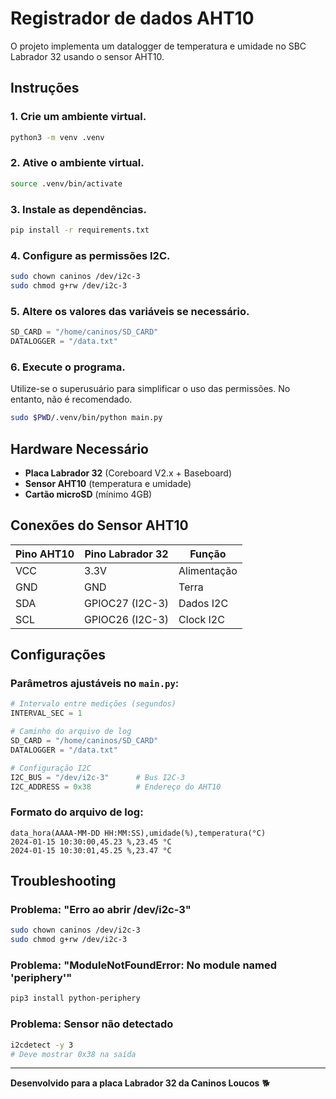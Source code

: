 # Registrador de dados AHT10

O projeto implementa um datalogger de temperatura e umidade no SBC Labrador 32 usando o sensor AHT10.

## Instruções

### 1. Crie um ambiente virtual.
```bash
python3 -m venv .venv
```

### 2. Ative o ambiente virtual.
```bash
source .venv/bin/activate
```

### 3. Instale as dependências.
```bash
pip install -r requirements.txt
```

### 4. Configure as permissões I2C.
```bash
sudo chown caninos /dev/i2c-3
sudo chmod g+rw /dev/i2c-3
```

### 5. Altere os valores das variáveis se necessário.
```python
SD_CARD = "/home/caninos/SD_CARD"
DATALOGGER = "/data.txt"
```

### 6. Execute o programa.
Utilize-se o superusuário para simplificar o uso das permissões. No entanto, não é recomendado.
```bash
sudo $PWD/.venv/bin/python main.py
```

## Hardware Necessário

- **Placa Labrador 32** (Coreboard V2.x + Baseboard)
- **Sensor AHT10** (temperatura e umidade)
- **Cartão microSD** (mínimo 4GB)

## Conexões do Sensor AHT10

| Pino AHT10 | Pino Labrador 32 | Função |
|------------|------------------|---------|
| VCC        | 3.3V             | Alimentação |
| GND        | GND              | Terra |
| SDA        | GPIOC27 (I2C-3)    | Dados I2C |
| SCL        | GPIOC26 (I2C-3)    | Clock I2C |

## Configurações

### Parâmetros ajustáveis no `main.py`:
```python
# Intervalo entre medições (segundos)
INTERVAL_SEC = 1

# Caminho do arquivo de log
SD_CARD = "/home/caninos/SD_CARD"
DATALOGGER = "/data.txt"

# Configuração I2C
I2C_BUS = "/dev/i2c-3"      # Bus I2C-3
I2C_ADDRESS = 0x38          # Endereço do AHT10
```

### Formato do arquivo de log:
```
data_hora(AAAA-MM-DD HH:MM:SS),umidade(%),temperatura(°C)
2024-01-15 10:30:00,45.23 %,23.45 °C
2024-01-15 10:30:01,45.25 %,23.47 °C
```

## Troubleshooting

### Problema: "Erro ao abrir /dev/i2c-3"
```bash
sudo chown caninos /dev/i2c-3
sudo chmod g+rw /dev/i2c-3
```

### Problema: "ModuleNotFoundError: No module named 'periphery'"
```bash
pip3 install python-periphery
```

### Problema: Sensor não detectado
```bash
i2cdetect -y 3
# Deve mostrar 0x38 na saída
```

---

**Desenvolvido para a placa Labrador 32 da Caninos Loucos** 🐕


